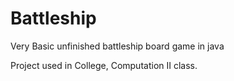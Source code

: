 # Battleship
Very Basic unfinished battleship board game in java

Project used in College, Computation II class.
